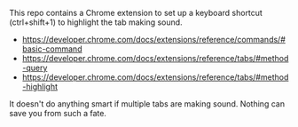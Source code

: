 This repo contains a Chrome extension to set up a keyboard shortcut (ctrl+shift+1) to highlight the tab making sound.

- https://developer.chrome.com/docs/extensions/reference/commands/#basic-command
- https://developer.chrome.com/docs/extensions/reference/tabs/#method-query
- https://developer.chrome.com/docs/extensions/reference/tabs/#method-highlight

It doesn't do anything smart if multiple tabs are making sound.
Nothing can save you from such a fate.
